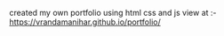 created my own portfolio using html css and js
view at :-
https://vrandamanihar.github.io/portfolio/
